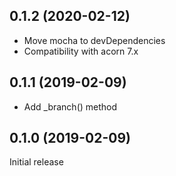 ## 0.1.2 (2020-02-12)

* Move mocha to devDependencies
* Compatibility with acorn 7.x

## 0.1.1 (2019-02-09)

* Add \_branch() method

## 0.1.0 (2019-02-09)

Initial release
